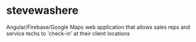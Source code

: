# stevewashere
Angular/Firebase/Google Maps web application that allows sales reps and service techs to 'check-in' at their client locations
